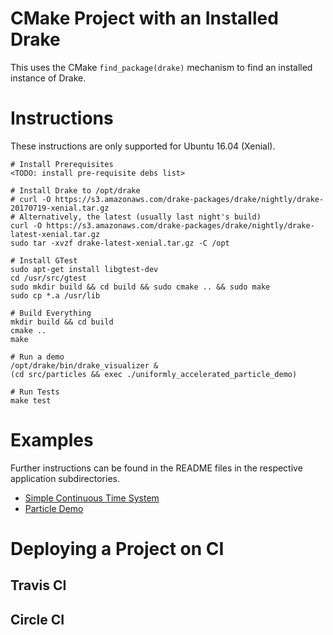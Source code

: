 # CMake Project with an Installed Drake

This uses the CMake `find_package(drake)` mechanism to find an installed instance of Drake.

# Instructions

These instructions are only supported for Ubuntu 16.04 (Xenial).

```
# Install Prerequisites
<TODO: install pre-requisite debs list>

# Install Drake to /opt/drake
# curl -O https://s3.amazonaws.com/drake-packages/drake/nightly/drake-20170719-xenial.tar.gz
# Alternatively, the latest (usually last night's build)
curl -O https://s3.amazonaws.com/drake-packages/drake/nightly/drake-latest-xenial.tar.gz
sudo tar -xvzf drake-latest-xenial.tar.gz -C /opt

# Install GTest
sudo apt-get install libgtest-dev
cd /usr/src/gtest
sudo mkdir build && cd build && sudo cmake .. && sudo make
sudo cp *.a /usr/lib

# Build Everything
mkdir build && cd build
cmake ..
make

# Run a demo
/opt/drake/bin/drake_visualizer &
(cd src/particles && exec ./uniformly_accelerated_particle_demo)         

# Run Tests
make test
```

# Examples

Further instructions can be found in the README files in the respective application subdirectories.

* [Simple Continuous Time System](src/simple_continuous_time_system/README.md)
* [Particle Demo](src/particles/README.md)

# Deploying a Project on CI

## Travis CI

## Circle CI
